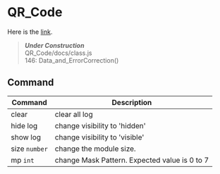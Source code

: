 # QR_Code

Here is the [link](https://ktechi.github.io/QR_Code/).

> ___Under Construction___  
> QR_Code/docs/class.js  
> 146: Data_and_ErrorCorrection()

## Command
| Command | Description |
|---------|-------------|
| clear | clear all log |
| hide log | change visibility to 'hidden' |
| show log | change visibility to 'visible' |
| size  `number` | change the module size. |
| mp `int` | change Mask Pattern. Expected value is 0 to 7 |
